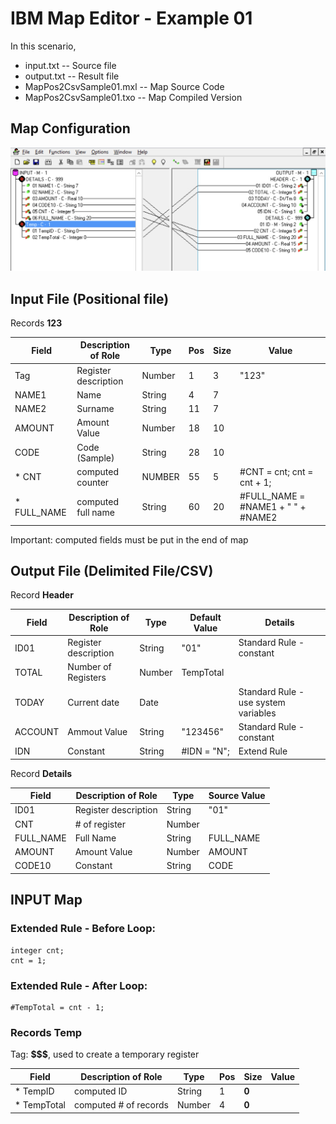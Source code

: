 # IBM Map Editor - Example 01

In this scenario, 

* input.txt -- Source file
* output.txt -- Result file
* MapPos2CsvSample01.mxl -- Map Source Code
* MapPos2CsvSample01.txo -- Map Compiled Version

## Map Configuration

![Current Map](map-pos-to-csv-ex01-main.png)


## Input File (Positional file)

Records **123**

| Field       | Description of Role  | Type   | Pos | Size | Value |
|-------------|----------------------|--------|-----|------|---------------|
| Tag         | Register description | Number |   1 |    3 | "123" |
| NAME1       | Name                 | String |   4 |    7 | |
| NAME2       | Surname              | String |  11 |    7 | |
| AMOUNT      | Amount Value         | Number |  18 |   10 | |
| CODE        | Code (Sample)        | String |  28 |   10 | |
| * CNT       | computed counter     | NUMBER |  55 |   5  | #CNT = cnt; cnt = cnt + 1;   |
| * FULL_NAME | computed full name   | String |  60 |   20 | #FULL_NAME = #NAME1 + " " + #NAME2|

Important: computed fields must be put in the end of map

## Output File (Delimited File/CSV)

Record **Header** 

| Field    | Description of Role  | Type   | Default Value | Details |
|----------|----------------------|--------|---------------|---------------|
| ID01     | Register description | String | "01"          | Standard Rule - constant|
| TOTAL    | Number of Registers  | Number | TempTotal     |  |
| TODAY    | Current date         | Date   |               | Standard Rule - use system variables|
| ACCOUNT  | Ammout Value         | String | "123456"      | Standard Rule - constant|
| IDN      | Constant             | String | #IDN = "N";   | Extend Rule|

Record **Details** 

| Field    | Description of Role  | Type   | Source Value  | 
|----------|----------------------|--------|---------------|
| ID01     | Register description | String | "01"          | 
| CNT      | # of register        | Number |               |
| FULL_NAME| Full Name            | String | FULL_NAME     |
| AMOUNT   | Amount Value         | Number | AMOUNT        |
| CODE10   | Constant             | String | CODE          |


## INPUT Map

### Extended Rule - Before Loop:

```
integer cnt;
cnt = 1; 
```

### Extended Rule - After Loop:

```
#TempTotal = cnt - 1;
```

### Records Temp

Tag: **$$$**, used to create a temporary register

| Field    | Description of Role  | Type   | Pos | Size | Value |
|----------|----------------------|--------|-----|------|---------------|
| * TempID | computed ID | String |   1    |    **0** |  |
| * TempTotal | computed # of records | Number |   4 |    **0** | |

